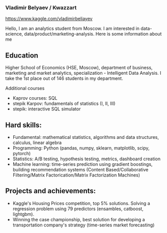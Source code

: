 ### Vladimir Belyaev / Kwazzart

https://www.kaggle.com/vladimirbeliayev

Hello, I am an analytics student from Moscow. I am interested in data-science, data/product/marketing-analysis. Here is some information about me

## Education
Higher School of Economics (HSE, Moscow), department of business, marketing and market analytics, specialization - Intelligent Data Analysis.
I take the 1st place out of 146 students in my department.

Additional courses
- Kaprov courses: SQL
- stepik Karpov: fundamentals of statistics (I, II, III)
- stepik: interactive SQL simulator

## Hard skills:
- Fundamental: mathematical statistics, algorithms and data structures, calculus, linear algebra
- Programming: Python (pandas, numpy, sklearn, matplotlib, scipy, pytorch)
- Statistics: A/B testing, hypothesis testing, metrics, dashboard creation
- Machine learning: time-series prediction using gradient boostings, building recommendation systems (Content Based/Collaborative Filtering/Matrix Factorication/Matrix Factorization Machines)

## Projects and achievements:
- Kaggle's Housing Prices competition, top 5% solutions. Solving a regression problem using 79 predictors (ensambles, catboost, lightgbm).
- Winning the case championship, best solution for developing a transportation company's strategy (time-series market forecasting)
